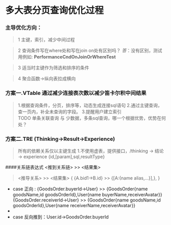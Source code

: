 # 多大表分页查询优化过程
### 主导优化方向：
> 1 主键，索引，减少中间过程

> 2 查询条件写在where处和写在join on处有区别吗？
 *答*：没有区别，测试用例如: **PerformanceCndOnJoinOrWhereTest** 
 
> 3 适当时主键作为筛选和排序的条件

> 4 聚合函数->纵向表拉成横向

### 方案一.VTable 通过减少连接表次数以减少笛卡尔积中间结果
> 1.根据查询条件，分页，排序等，动态生成连接sql语句
> 2.通过主键查询，查一页内，补全未查询的字段。
> 3.提醒用户建立索引	
>TODO 单条关联查询 与 少数据，多条sql查询，哪一个根据优势，优势在何处？

### 方案二.TRE (Thinking->Result->Experience)
>所有的依赖关系仅以主键生成
>1.不使用虚表，提供接口，/thinking -> 结论 -> experience {id,[param],sql,resultType}

####关系链表达式  <推到关系链> >> <结果集>
> <推导关系> >> <结果集>
> {
	{A.bid1->B.id} >> {[A:{name alias,...}],},
  }
 * case 正向 : 
 {GoodsOrder.buyerId->User} >> {GoodsOrder{name goodsName,id goodsOrderId},User{name buyerName,receiverAvatar}}
 {GoodsOrder.receiverId->User} >> {GoodsOrder{name goodsName,id goodsOrderId},User{name receiverName,receiverAvatar}}
 * 
 * case 反向推到：User.id->GoodsOrder.buyerId
